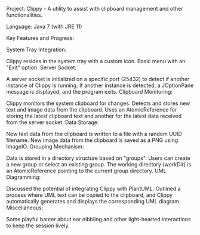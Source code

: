 Project: Clippy - A utility to assist with clipboard management and other functionalities.

Language: Java 7 (with JRE 11)

Key Features and Progress:

System Tray Integration:

Clippy resides in the system tray with a custom icon.
Basic menu with an "Exit" option.
Server Socket:

A server socket is initialized on a specific port (25432) to detect if another instance of Clippy is running.
If another instance is detected, a JOptionPane message is displayed, and the program exits.
Clipboard Monitoring:

Clippy monitors the system clipboard for changes.
Detects and stores new text and image data from the clipboard.
Uses an AtomicReference for storing the latest clipboard text and another for the latest data received from the server socket.
Data Storage:

New text data from the clipboard is written to a file with a random UUID filename.
New image data from the clipboard is saved as a PNG using ImageIO.
Grouping Mechanism:

Data is stored in a directory structure based on "groups".
Users can create a new group or select an existing group.
The working directory (workDir) is an AtomicReference pointing to the current group directory.
UML Diagramming:

Discussed the potential of integrating Clippy with PlantUML.
Outlined a process where UML text can be copied to the clipboard, and Clippy automatically generates and displays the corresponding UML diagram.
Miscellaneous:

Some playful banter about ear nibbling and other light-hearted interactions to keep the session lively.
